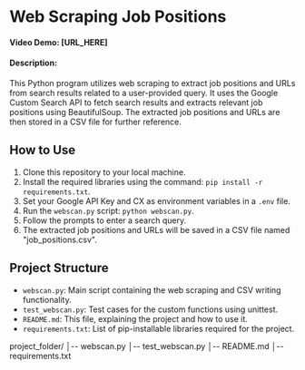 # Web Scraping Job Positions

#### Video Demo: [URL_HERE]

#### Description:
This Python program utilizes web scraping to extract job positions and URLs from search results related to a user-provided query. It uses the Google Custom Search API to fetch search results and extracts relevant job positions using BeautifulSoup. The extracted job positions and URLs are then stored in a CSV file for further reference.

## How to Use
1. Clone this repository to your local machine.
2. Install the required libraries using the command: `pip install -r requirements.txt`.
3. Set your Google API Key and CX as environment variables in a `.env` file.
4. Run the `webscan.py` script: `python webscan.py`.
5. Follow the prompts to enter a search query.
6. The extracted job positions and URLs will be saved in a CSV file named "job_positions.csv".

## Project Structure
- `webscan.py`: Main script containing the web scraping and CSV writing functionality.
- `test_webscan.py`: Test cases for the custom functions using unittest.
- `README.md`: This file, explaining the project and how to use it.
- `requirements.txt`: List of pip-installable libraries required for the project.

project_folder/
│-- webscan.py
│-- test_webscan.py
│-- README.md
│-- requirements.txt
